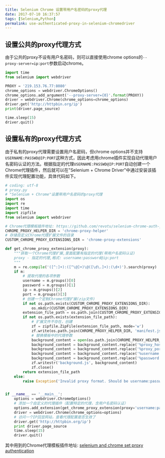 ```yaml
---
title: Selenium Chrome 设置带用户名密码的proxy代理
date: 2017-07-10 16:37:57
tags: [Selenium,Python]
permalink: use-authenticated-proxy-in-selenium-chromedriver
---
```

## 设置公共的proxy代理方式 ##
由于公共的proxy不设有用户名密码，则可以直接使用chrome options的`--proxy-server=ip:port`参数启动chrome。
```python
import time
from selenium import webdriver

PROXY = '219.153.76.77:8080'
chrome_options = webdriver.ChromeOptions()
chrome_options.add_argument('--proxy-server={0}'.format(PROXY))
driver = webdriver.Chrome(chrome_options=chrome_options)
driver.get('http://httpbin.org/ip')
print(driver.page_source)

time.sleep(15)
driver.quit()
```
<!-- more -->
## 设置私有的proxy代理方式 ##
由于私有的proxy代理需要设置用户名密码，但chrome options并不支持`USERNAME:PASSWD@IP:PORT`这种方式，因此考虑用chrome插件实现自动代理用户名密码认证的方法。根据指定的代理`USERNAME:PASSWD@IP:PORT`自动创建一个Chrome代理插件，然后就可以在"Selenium + Chrome Driver"中通过安装该插件实现代理配置功能，具体代码如下。
```python
# coding: utf-8
# proxy.py
# "Selenium + Chrome"设置带用户名密码的proxy代理
import os
import re
import time
import zipfile
from selenium import webdriver

# Chrome代理模板插件地址: https://github.com/revotu/selenium-chrome-auth-proxy
CHROME_PROXY_HELPER_DIR = 'chrome-proxy-helper'
# 存储自定义Chrome代理扩展文件的目录
CUSTOM_CHROME_PROXY_EXTENSIONS_DIR = 'chrome-proxy-extensions'

def get_chrome_proxy_extension(proxy):
    """获取一个Chrome代理扩展,里面配置有指定的代理(带用户名密码认证)
    proxy - 指定的代理,格式: username:password@ip:port
    """
    m = re.compile('([^:]+):([^\@]+)\@([\d\.]+):(\d+)').search(proxy)
    if m:
        # 提取代理的各项参数
        username = m.groups()[0]
        password = m.groups()[1]
        ip = m.groups()[2]
        port = m.groups()[3]
        # 创建一个定制Chrome代理扩展(zip文件)
        if not os.path.exists(CUSTOM_CHROME_PROXY_EXTENSIONS_DIR):
            os.mkdir(CUSTOM_CHROME_PROXY_EXTENSIONS_DIR)
        extension_file_path = os.path.join(CUSTOM_CHROME_PROXY_EXTENSIONS_DIR, '{}.zip'.format(proxy.replace(':', '_')))
        if not os.path.exists(extension_file_path):
            # 扩展文件不存在，创建
            zf = zipfile.ZipFile(extension_file_path, mode='w')
            zf.write(os.path.join(CHROME_PROXY_HELPER_DIR, 'manifest.json'), 'manifest.json')
            # 替换模板中的代理参数
            background_content = open(os.path.join(CHROME_PROXY_HELPER_DIR, 'background.js')).read()
            background_content = background_content.replace('%proxy_host', ip)
            background_content = background_content.replace('%proxy_port', port)
            background_content = background_content.replace('%username', username)
            background_content = background_content.replace('%password', password)
            zf.writestr('background.js', background_content)
            zf.close()
        return extension_file_path
    else:
        raise Exception('Invalid proxy format. Should be username:password@ip:port')


if __name__ == '__main__':
    options = webdriver.ChromeOptions()
    # 添加一个自定义的代理插件（配置特定的代理，含用户名密码认证）
    options.add_extension(get_chrome_proxy_extension(proxy='username:password@ip:port'))
    driver = webdriver.Chrome(chrome_options=options)
    # 访问一个IP回显网站，查看代理配置是否生效了
    driver.get('http://httpbin.org/ip')
    print driver.page_source
    time.sleep(15)
    driver.quit()

```
其中用到的Chrome代理模板插件地址: [selenium and chrome set proxy authentication](https://github.com/revotu/selenium-chrome-auth-proxy)
